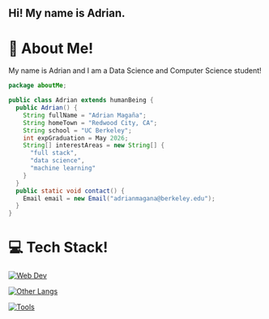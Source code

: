 ## Hi! My name is Adrian.

# :standing_person: About Me!
My name is Adrian and I am a Data Science and Computer Science student!

```java
package aboutMe;

public class Adrian extends humanBeing {
  public Adrian() {
    String fullName = "Adrian Magaña";
    String homeTown = "Redwood City, CA";
    String school = "UC Berkeley";
    int expGraduation = May 2026;
    String[] interestAreas = new String[] {
      "full stack",
      "data science",
      "machine learning"
    }
  }
  public static void contact() {
    Email email = new Email("adrianmagana@berkeley.edu");
  }
}
```

# :computer: Tech Stack!
[![Web Dev](https://skillicons.dev/icons?i=html,css,js,ts,mongodb,express,react,nodejs,tailwind,next&theme=dark)](https://skillicons.dev)

[![Other Langs](https://skillicons.dev/icons?i=python,java,cpp&theme=dark)](https://skillicons.dev)

[![Tools](https://skillicons.dev/icons?i=vscode,github,postman,heroku,figma,vercel,npm&theme=dark)](https://skillicons.dev)

